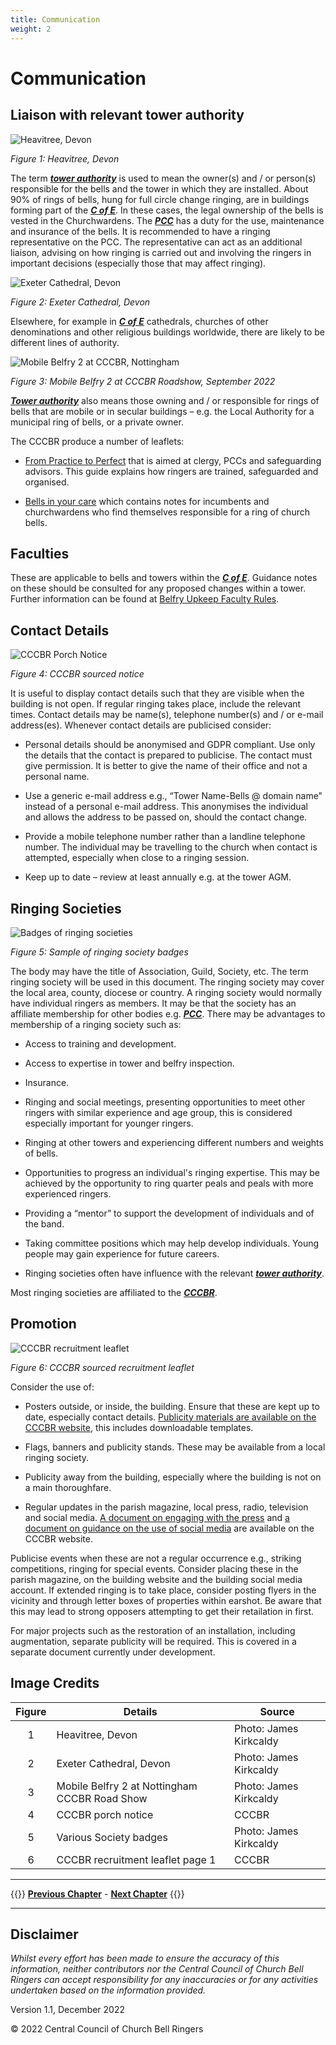 ```yaml
---
title: Communication
weight: 2
---
```


# Communication

## Liaison with relevant tower authority 

![Heavitree, Devon](heavitree_350.jpg)

*Figure 1: Heavitree, Devon*

The term ***[tower authority](../glossary/#tower-authority)*** is used to mean the owner(s) and / or person(s) responsible for the bells and the tower in which they are installed.
About 90% of rings of bells, hung for full circle change ringing, are in buildings forming part of the ***[C of E](../glossary/#c-of-e)***. In these cases, the legal ownership of the bells is vested in the Churchwardens. The ***[PCC](../glossary/#pcc)*** has a duty for the use, maintenance and insurance of the bells. It is recommended to have a ringing representative on the PCC. The representative can act as an additional liaison, advising on how ringing is carried out and involving the ringers in important decisions (especially those that may affect ringing).

![Exeter Cathedral, Devon](exeter_cathedral_350.jpg)

*Figure 2: Exeter Cathedral, Devon*

Elsewhere, for example in ***[C of E](../glossary/#c-of-e)*** cathedrals, churches of other denominations and other religious buildings worldwide, there are likely to be different lines of authority. 

![Mobile Belfry 2 at CCCBR, Nottingham](Mobile2_350.jpg)

*Figure 3: Mobile Belfry 2 at CCCBR Roadshow, September 2022*

***[Tower authority](../glossary/#tower-authority)*** also means those owning and / or responsible for rings of bells that are mobile or in secular buildings – e.g. the Local Authority for a municipal ring of bells, or a private owner. 

The CCCBR produce a number of leaflets:

- [From Practice to Perfect](https://cccbr.org.uk/wp-content/uploads/2022/12/From-Practice-to-Perfect-a-short-guide-for-clergy-PCCs-and-Safeguarding-Advisors.pdf) that is aimed at clergy, PCCs and safeguarding advisors. This guide explains how ringers are trained, safeguarded and organised.

- [Bells in your care](https://cccbr.org.uk/wp-content/uploads/2016/05/Bells-in-Your-Care.pdf) which contains notes for incumbents and churchwardens who
find themselves responsible for a ring of church bells.

## Faculties 

These are applicable to bells and towers within the ***[C of E](../glossary/#c-of-e)***. Guidance notes on these should be consulted for any proposed changes within a tower. Further information can be found at [Belfry Upkeep Faculty Rules](https://belfryupkeep.cccbr.org.uk/docs/030-faculty-rules/).

## Contact Details 

![CCCBR Porch Notice](porch_350.jpg)

*Figure 4: CCCBR sourced notice*

It is useful to display contact details such that they are visible when the building is not open. If regular ringing takes place, include the relevant times. Contact details may be name(s), telephone number(s) and / or e-mail address(es). Whenever contact details are publicised consider: 

- Personal details should be anonymised and GDPR compliant. Use only the details that the contact is prepared to publicise. The contact must give permission. It is better to give the name of their office and not a personal name.

- Use a generic e-mail address e.g., “Tower Name-Bells @ domain name" instead of a personal e-mail address. This anonymises the individual and allows the address to be passed on, should the contact change.

- Provide a mobile telephone number rather than a landline telephone number. The individual may be travelling to the church when contact is attempted, especially when close to a ringing session.

- Keep up to date – review at least annually e.g. at the tower AGM.

## Ringing Societies 

![Badges of ringing societies](badges_350.jpg)

*Figure 5: Sample of ringing society badges*

The body may have the title of Association, Guild, Society, etc. The term ringing society will be used in this document. The ringing society may cover the local area, county, diocese or country. A ringing society would normally have individual ringers as members. It may be that the society has an affiliate membership for other bodies e.g. ***[PCC](./glossary/#PCC)***.
There may be advantages to membership of a ringing society such as: 

- Access to training and development. 

- Access to expertise in tower and belfry inspection. 

- Insurance. 

- Ringing and social meetings, presenting opportunities to meet other ringers with similar experience and age group, this is considered especially important for younger ringers. 

- Ringing at other towers and experiencing different numbers and weights of bells.

- Opportunities to progress an individual's ringing expertise. This may be achieved by the opportunity to ring quarter peals and peals with more experienced ringers.

- Providing a “mentor” to support the development of individuals and of the band.

- Taking committee positions which may help develop individuals. Young people may gain experience for future careers. 

- Ringing societies often have influence with the relevant ***[tower authority](../glossary/#tower-authority)***.

Most ringing societies are affiliated to the ***[CCCBR](../glossary/#cccbr)***. 

## Promotion 

![CCCBR recruitment leaflet](recruitment_350.jpg)

*Figure 6: CCCBR sourced recruitment leaflet*

Consider the use of: 

- Posters outside, or inside, the building. Ensure that these are kept up to date, especially contact details. [Publicity materials are available on the CCCBR website](https://cccbr.org.uk/resources/publicity-material/), this includes downloadable templates.

- Flags, banners and publicity stands. These may be available from a local ringing society.  

- Publicity away from the building, especially where the building is not on a main thoroughfare. 

- Regular updates in the parish magazine, local press, radio, television and social media. [A document on engaging with the press](https://cccbr.org.uk/wp-content/uploads/2022/11/Press-Info.pdf) and [a document on guidance on the use of social media](https://cccbr.org.uk/wp-content/uploads/2020/10/200902-Social_Media_Guidance.pdf) are available on the CCCBR website.

Publicise events when these are not a regular occurrence e.g., striking competitions, ringing for special events. Consider placing these in the parish magazine, on the building website and the building social media account. If extended ringing is to take place, consider posting flyers in the vicinity and through letter boxes of properties within earshot. Be aware that this may lead to strong opposers attempting to get their retailation in first.

For major projects such as the restoration of an installation, including augmentation, separate publicity will be required. This is covered in a separate document currently under development.

## Image Credits

| Figure | Details | Source |
| :---: | --- | --- |
| 1 | Heavitree, Devon | Photo: James Kirkcaldy |
| 2 | Exeter Cathedral, Devon | Photo: James Kirkcaldy |
| 3 | Mobile Belfry 2 at Nottingham CCCBR Road Show | Photo: James Kirkcaldy |
| 4 | CCCBR porch notice | CCCBR |
| 5 | Various Society badges | Photo: James Kirkcaldy |
| 6 | CCCBR recruitment leaflet page 1 | CCCBR |

----

{{<hint info>}}
**[Previous Chapter](../introduction/)** - **[Next Chapter](../formalities/)**
{{</hint>}}

----

## Disclaimer
 
*Whilst every effort has been made to ensure the accuracy of this information, neither contributors nor the Central Council of Church Bell Ringers can accept responsibility for any inaccuracies or for any activities undertaken based on the information provided.*

Version 1.1, December 2022

© 2022 Central Council of Church Bell Ringers
